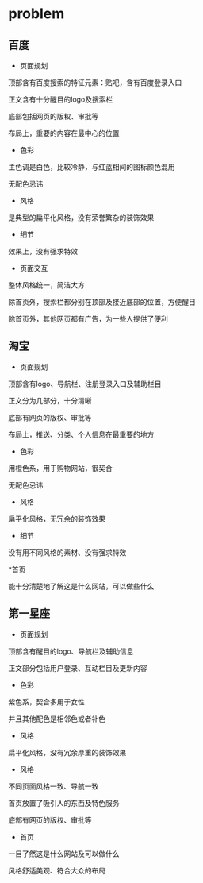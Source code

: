 # problem
## 百度
* 页面规划

 顶部含有百度搜索的特征元素：贴吧，含有百度登录入口
 
 正文含有十分醒目的logo及搜索栏
 
 底部包括网页的版权、审批等

布局上，重要的内容在最中心的位置

* 色彩

 主色调是白色，比较冷静，与红蓝相间的图标颜色混用

 无配色忌讳
 
* 风格

 是典型的扁平化风格，没有荣誉繁杂的装饰效果
 
* 细节

 效果上，没有强求特效
 
* 页面交互

 整体风格统一，简洁大方
 
 除首页外，搜索栏都分别在顶部及接近底部的位置，方便醒目
 
 除首页外，其他网页都有广告，为一些人提供了便利
 
 ## 淘宝
 
 * 页面规划
 
  顶部含有logo、导航栏、注册登录入口及辅助栏目
  
  正文分为几部分，十分清晰
  
  底部有网页的版权、审批等
  
  布局上，推送、分类、个人信息在最重要的地方
  
 * 色彩
 
  用橙色系，用于购物网站，很契合
  
  无配色忌讳
  
 * 风格
 
  扁平化风格，无冗余的装饰效果
  
 * 细节
 
  没有用不同风格的素材、没有强求特效 
  
 *首页 
 
  能十分清楚地了解这是什么网站，可以做些什么
  
 ## 第一星座
 
 * 页面规划
  
  顶部含有醒目的logo、导航栏及辅助信息
  
  正文部分包括用户登录、互动栏目及更新内容
  
 * 色彩
 
  紫色系，契合多用于女性
  
  并且其他配色是相邻色或者补色
  
 * 风格
 
  扁平化风格，没有冗余厚重的装饰效果
  
 * 风格
 
  不同页面风格一致、导航一致
  
  首页放置了吸引人的东西及特色服务
  
  底部有网页的版权、审批等
  
 * 首页
 
  一目了然这是什么网站及可以做什么
  
  风格舒适美观、符合大众的布局
 
